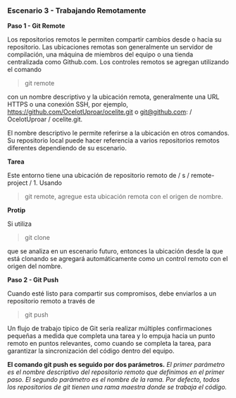 ### Escenario 3 - Trabajando Remotamente


**Paso 1 - Git Remote**

Los repositorios remotos le permiten compartir cambios desde o hacia su repositorio. Las ubicaciones remotas son generalmente un servidor de compilación, una máquina de miembros del equipo o una tienda centralizada como Github.com. Los controles remotos se agregan utilizando el comando 
>git remote 

con un nombre descriptivo y la ubicación remota, generalmente una URL HTTPS o una conexión SSH, por ejemplo, https://github.com/OcelotUproar/ocelite.git o git@github.com: / OcelotUproar / ocelite.git.

El nombre descriptivo le permite referirse a la ubicación en otros comandos. Su repositorio local puede hacer referencia a varios repositorios remotos diferentes dependiendo de su escenario.

**Tarea**

Este entorno tiene una ubicación de repositorio remoto de / s / remote-project / 1. Usando 
>git remote, agregue esta ubicación remota con el origen de nombre.

**Protip**

Si utiliza 
>git clone 

que se analiza en un escenario futuro, entonces la ubicación desde la que está clonando se agregará automáticamente como un control remoto con el origen del nombre.


**Paso 2 - Git Push**

Cuando esté listo para compartir sus compromisos, debe enviarlos a un repositorio remoto a través de
> git push

Un flujo de trabajo típico de Git sería realizar múltiples confirmaciones pequeñas a medida que completa una tarea y lo empuja hacia un punto remoto en puntos relevantes, como cuando se completa la tarea, para garantizar la sincronización del código dentro del equipo.

**El comando git push es seguido por dos parámetros.** *El primer parámetro es el nombre descriptivo del repositorio remoto que definimos en el primer paso. El segundo parámetro es el nombre de la rama. Por defecto, todos los repositorios de git tienen una rama maestra donde se trabaja el código.*
